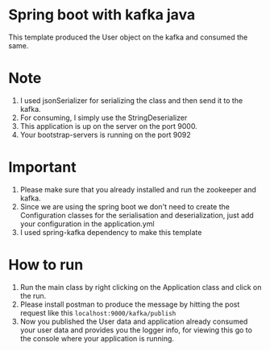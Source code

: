 # Spring boot with kafka java
This template produced the User object on the kafka and consumed the same.


# Note
1. I used jsonSerializer for serializing the class and then send it to the kafka.
2. For consuming, I simply use the StringDeserializer
3. This application is up on the server on the port 9000.
4. Your bootstrap-servers is running on the port 9092

# Important
1. Please make sure that you already installed and run the zookeeper and kafka.
2. Since we are using the spring boot we don't need to create the Configuration classes for the serialisation and deserialization, just add your configuration in the application.yml
3. I used spring-kafka dependency to make this template



# How to run
1. Run the main class by right clicking on the Application class and click on the run.
2. Please install postman to produce the message by hitting the post request like this `localhost:9000/kafka/publish`
3. Now you published the User data and application already consumed your user data and provides you the logger info, for viewing this go to the console where your application is running.
  